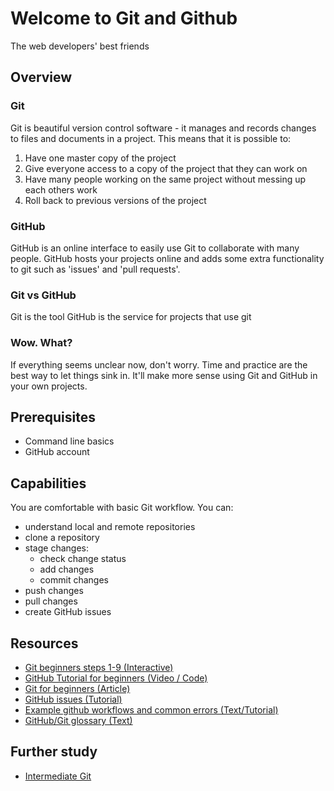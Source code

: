 # Welcome to Git and Github
The web developers' best friends
## Overview
### Git
Git is beautiful version control software - it manages and records changes to files and documents in a project. 
This means that it is possible to:
  1. Have one master copy of the project
  2. Give everyone access to a copy of the project that they can work on
  3. Have many people working on the same project without messing up each others work
  4. Roll back to previous versions of the project

### GitHub
GitHub is an online interface to easily use Git to collaborate with many people. GitHub hosts your projects online and adds some extra functionality to git such as 'issues' and 'pull requests'.

### Git vs GitHub
Git is the tool
GitHub is the service for projects that use git

### Wow. What?
If everything seems unclear now, don't worry. Time and practice are the best way to let things sink in. It'll make more sense using Git and GitHub in your own projects.

## Prerequisites
- Command line basics
- GitHub account

## Capabilities
You are comfortable with basic Git workflow. You can:  
  - understand local and remote repositories
  - clone a repository
  - stage changes:
    - check change status
    - add changes
    - commit changes
  - push changes
  - pull changes
  - create GitHub issues

## Resources
- [Git beginners steps 1-9 (Interactive)](/resources/git-basics-INTERACTIVE)
- [GitHub Tutorial for beginners (Video / Code)](/resources/github-basics-for-beginners-VIDEO)  
- [Git for beginners (Article)](/resources/git-basics-ARTICLE)
- [GitHub issues (Tutorial)](/resources/github-issues-TUTORIAL)
- [Example github workflows and common errors (Text/Tutorial)](/resources/github-phase-0-workflow-TUTORIAL)
- [GitHub/Git glossary (Text)](/resource/git-glossary-TEXT)

## Further study 
- [Intermediate Git](https://www.atlassian.com/git/tutorials/comparing-workflows)
